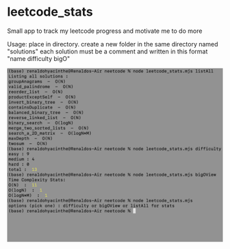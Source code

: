 # leetcode_stats
Small app to track my leetcode progress and motivate me to do more

Usage:
place in directory. create a new folder in the same directory named "solutions"
each solution must be a comment and written in this format
"name difficulty bigO"

![Screenshot](Screenshot%202023-07-28%20at%202.28.17%20PM.png)
